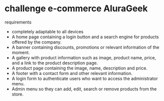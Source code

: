 # challenge e-commerce AluraGeek 

requirements 
- completely adaptable to all devices  
- A home page containing a login button and a search engine for products offered by the company. 
- A banner containing discounts, promotions or relevant information of the moment.
- A gallery with product information such as image, product name, price, and a link to the product description page.
- A product page containing the image, name, description and price.
- A footer with a contact form and other relevant information. 
- A login form to authenticate users who want to access the administrator menu.
- Admin menu so they can add, edit, search or remove products from the store.
